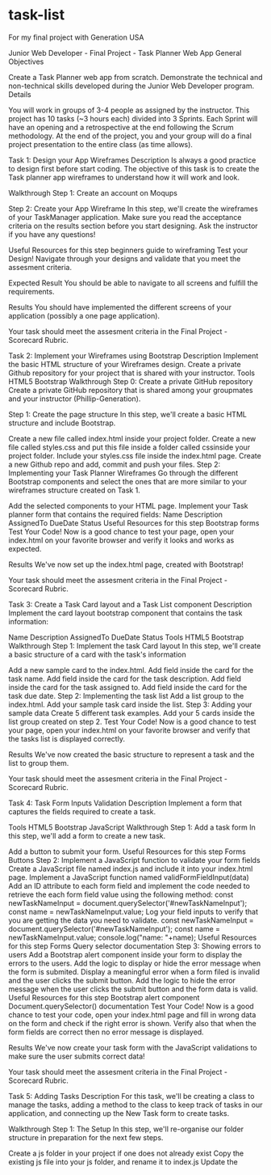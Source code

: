 # task-list
For my final project with Generation USA


Junior Web Developer - Final Project - Task Planner Web App
General Objectives


Create a Task Planner web app from scratch.
Demonstrate the technical and non-technical skills developed during the Junior Web Developer program.
Details

You will work in groups of 3-4 people as assigned by the instructor.
This project has 10 tasks (~3 hours each) divided into 3 Sprints.
Each Sprint will have an opening and a retrospective at the end following the Scrum methodology.
At the end of the project, you and your group will do a final project presentation to the entire class (as time allows).


Task 1: Design your App Wireframes
Description
Is always a good practice to design first before start coding. The objective of this task is to create the Task planner app wireframes to understand how it will work and look.

Walkthrough
Step 1:
Create an account on Moqups

Step 2: Create your App Wireframe
In this step, we'll create the wireframes of your TaskManager application. Make sure you read the acceptance criteria on the results section before you start designing. Ask the instructor if you have any questions!

Useful Resources for this step
beginners guide to wireframing
Test your Design!
Navigate through your designs and validate that you meet the assesment criteria.

Expected Result You should be able to navigate to all screens and fulfill the requirements.

Results
You should have implemented the different screens of your application (possibly a one page application).

Your task should meet the assesment criteria in the Final Project - Scorecard Rubric.

Task 2: Implement your Wireframes using Bootstrap
Description
Implement the basic HTML structure of your Wireframes design.
Create a private Github repository for your project that is shared with your instructor.
Tools
HTML5
Bootstrap
Walkthrough
Step 0: Create a private GitHub repository
Create a private GitHub repository that is shared among your groupmates and your instructor (Phillip-Generation).

Step 1: Create the page structure
In this step, we'll create a basic HTML structure and include Bootstrap.

Create a new file called index.html inside your project folder.
Create a new file called styles.css and put this file inside a folder called cssinside your project folder.
Include your styles.css file inside the index.html page.
Create a new Github repo and add, commit and push your files.
Step 2: Implementing your Task Planner Wireframes
Go through the different Bootstrap components and select the ones that are more similar to your wireframes structure created on Task 1.

Add the selected components to your HTML page.
Implement your Task planner form that contains the required fields:
Name
Description
AssignedTo
DueDate
Status
Useful Resources for this step
Bootstrap forms
Test Your Code!
Now is a good chance to test your page, open your index.html on your favorite browser and verify it looks and works as expected.

Results
We've now set up the index.html page, created with Bootstrap!

Your task should meet the assesment criteria in the Final Project - Scorecard Rubric.

Task 3: Create a Task Card layout and a Task List component
Description
Implement the card layout bootstrap component that contains the task information:

Name
Description
AssignedTo
DueDate
Status
Tools
HTML5
Bootstrap
Walkthrough
Step 1: Implement the task Card layout
In this step, we'll create a basic structure of a card with the task's information

Add a new sample card to the index.html.
Add field inside the card for the task name.
Add field inside the card for the task description.
Add field inside the card for the task assigned to.
Add field inside the card for the task due date.
Step 2: Implementing the task list
Add a list group to the index.html.
Add your sample task card inside the list.
Step 3: Adding your sample data
Create 5 different task examples.
Add your 5 cards inside the list group created on step 2.
Test Your Code!
Now is a good chance to test your page, open your index.html on your favorite browser and verify that the tasks list is displayed correctly.

Results
We've now created the basic structure to represent a task and the list to group them.

Your task should meet the assesment criteria in the Final Project - Scorecard Rubric.

Task 4: Task Form Inputs Validation
Description
Implement a form that captures the fields required to create a task.

Tools
HTML5
Bootstrap
JavaScript
Walkthrough
Step 1: Add a task form
In this step, we'll add a form to create a new task.

Add a button to submit your form.
Useful Resources for this step
Forms
Buttons
Step 2: Implement a JavaScript function to validate your form fields
Create a JavaScript file named index.js and include it into your index.html page.
Implement a JavaScript function named validFormFieldInput(data)
Add an ID attribute to each form field and implement the code needed to retrieve the each form field value using the following method:
 const newTaskNameInput = document.querySelector('#newTaskNameInput');
 const name = newTaskNameInput.value;
Log your field inputs to verify that you are getting the data you need to validate.
 const newTaskNameInput = document.querySelector('#newTaskNameInput');
 const name = newTaskNameInput.value;
 console.log("name:  "+name);
Useful Resources for this step
Forms
Query selector documentation
Step 3: Showing errors to users
Add a Bootstrap alert component inside your form to display the errors to the users.
Add the logic to display or hide the error message when the form is submited.
Display a meaningful error when a form filed is invalid and the user clicks the submit button.
Add the logic to hide the error message when the user clicks the submit button and the form data is valid.
Useful Resources for this step
Bootstrap alert component
Document.querySelector() documentation
Test Your Code!
Now is a good chance to test your code, open your index.html page and fill in wrong data on the form and check if the right error is shown. Verify also that when the form fields are correct then no error message is displayed.

Results
We've now create your task form with the JavaScript validations to make sure the user submits correct data!

Your task should meet the assesment criteria in the Final Project - Scorecard Rubric.

Task 5: Adding Tasks
Description
For this task, we'll be creating a class to manage the tasks, adding a method to the class to keep track of tasks in our application, and connecting up the New Task form to create tasks.

Walkthrough
Step 1: The Setup
In this step, we'll re-organise our folder structure in preparation for the next few steps.

Create a js folder in your project if one does not already exist
Copy the existing js file into your js folder, and rename it to index.js
Update the <script> tag in your html file to use the new location of the js/index.js file.
Create a taskManager.js file in the js folder
Add a <script> tag pointing to the js/taskManager.js file before the <script> tag pointing to the js/index.js file.
Step 2: The TaskManager Class
In this step, we'll create a TaskManager class that will be responsible for managing the tasks in the application.

Useful Resources for this step
ECMAScript 2015 Classes
Create a TaskManager class in js/taskManager.js
Within the constructor of the TaskManager class, initialize a this.tasks property on the class equal to an empty array.
Test Your Code!
Now is a good chance to test your code, head over to js/index.js and do the following

Initialize a new instance of TaskManager
console.log() the tasks property
Expected Result You should see an empty array logged to the browser.

Step 3: Adding A New Task Programmatically
In this step, we'll add a method to the TaskManager class that will allow us to add tasks to it's tasks property.

As part of this process, we're going to create a unique id for each task.

For each task for have a unique id, we will need to keep track of what id the latest task was created with, so that we can increment that id for the next task.

For example, pay attention to the two task objects below:

const task1 = {
    id: 1,
    name: 'Take out the trash',
    description: 'Take out the trash to the front of the house',
    assignedTo: 'Nick',
    dueDate: '2020-09-20',
    status: 'TODO'
};

const task2 = {
    id: 2,
    name: 'Cook Dinner',
    description: 'Prepare a healthy serving of pancakes for the family tonight',
    assignedTo: 'Nick',
    dueDate: '2020-09-20',
    status: 'TODO'
};
Notice how each task has a unique id? We will be using this id in future steps to keep track of the different tasks.

Useful Resources for this step
Array.prototype.push()
In the TaskManager's constructor, accept a currentId parameter, with a default value of 0.
Assign the currentId to a new property on the class, this.currentId.
Create a method on the class, addTask. This method should accept all the nessecary information from the form to create a task as parameters.
name
description
assignedTo
dueDate
status
Within the addTask method, increment the this.currentId
push a new task into the this.tasks array, with the correct properties of the task, using the values passed in as parameters as well as the new this.currentId Note Make sure to include the id and a default status of 'TODO'
Test Your Code!
Now is a good chance to test your code, head over to js/index.js and do the following

Initialize a new instance of TaskManager
Use the addTask method to add a new task
console.log() the tasks property
Expected Result You should see an array containing the added task logged to the browser.

Step 4: Adding Tasks With The Form
In this final step, we will use the TaskManager class to keep track of tasks we add with the New Task form.

Note: For now, if your New Task form is on a seperate page to your Task List, copy it over to your Task List so it's all on the one page.

Useful Resources for this step
Document.querySelector()
EventTarget.addEventListener()
Event Reference
Make sure a new TaskManager is initialized near the top of the file.
In index.js, add an event listener to the New Task form, listening to the submit event. If there is already an event listener used for validation, use that one.
When the submit event fires, if validation of the form is successful, use the values of each input in the form to call the taskManager's addTask method.
Note: Make sure to prevent the default action of the form!
Clear the values from each form input, ready for the next submission.
Results
We've now set up the TaskManager class, created an addTask and hooked it up to our New Task form!

Test out your code by adding some tasks using the New Task form, and checking the TaskManager instance's tasks array for the tasks.

Your task should meet the assesment criteria in the Final Project - Scorecard Rubric.

Task 6: Display The Tasks
Description
For this task, we'll be writing the code to display the TaskManager's tasks array on the page.

Walkthrough
Step 1: Using Javascript to Create the Task HTML
Useful Resources for this step
Template literals (Template strings)
In this step, we'll create a function using template literals to return the HTML for each individual task.

In js/taskManager.js, above the TaskManager class definition, create a new function, createTaskHtml. The function should accept the following parameters:

name
description
assignedTo
dueDate
status
Hint: Try using an arrow function!

Within the createTaskHtml function, create a string using template literals, copying the HTML of a single task from the index.html

For example:

const html = `
    <li class="list-group-item">
        <div class="d-flex w-100 mt-2 justify-content-between align-items-center">
            <h5>Take out trash</h5>
            <span class="badge badge-danger">TODO</span>
        </div>
        <div class="d-flex w-100 mb-3 justify-content-between">
            <small>Assigned To: Nick</small>
            <small>Due: 20/09/2020</small>
        </div>
        <p>Take out the trash to the front of the house</p>
    </li>
`
Using the template literal placeholders (${}), replace each section of the task HTML with the correct parameter

Return the HTML from the function

Test Your Code!
Now is a good chance to test your code, head over to js/index.js and do the following

Create a taskHtml variable with the result of calling the createTaskHtml function, making sure to pass a value for each parameter.
console.log() the taskHTML variable
Expected Result You should see HTML for the task in the console, for example:

<li class="list-group-item">
  <div class="d-flex w-100 mt-2 justify-content-between align-items-center">
      <h5>Take out trash</h5>
      <span class="badge badge-danger">TODO</span>
  </div>
  <div class="d-flex w-100 mb-3 justify-content-between">
      <small>Assigned To: Nick</small>
      <small>Due: 20/09/2020</small>
  </div>
  <p>Take out the trash to the front of the house</p>
</li>
Step 2: The render method
Useful Resources for this step
Loops and iteration
Date
Array.push()
Array.join()
Document.querySelector
To display the tasks, we'll be creating a new method on our TaskManager class called render.

"Render" is a term used in computer science that means to "create a visual reference of". In this step, we are rendering our tasks, so that they are visible on the page.

We can mostly rely on the data stored for each task in the TaskManager's tasks property to display the task nicely on the page. The one change we will need to make is to format the dueDate of the task so that it is human-readable. To do this, we'll be using JavaScript's Date object.

In js/taskManager.js, within the TaskManager class, create a render() method. This method does not need any parameters.

Create a variable storing an empty array to hold the HTML of all the tasks' html, tasksHtmlList.

Loop over the TaskManager's tasks, for each task:

Store the current task in a variable

Create a date variable, storing a new Date(), passing in the current task's dueDate to the Date constructor.

Create a formattedDate variable, storing a readable string representing the date, using methods of the date we just created.

Hint: Use MDN's Date reference to see what methods are available to format a date. Build a string using string concatenation or template literals. Check the example/taskManager.js to see how it can be done if you get stuck.

Create a taskHtml variable to store the HTML of the current task, by calling the createTaskHtml function and using the properties of the current task, as well as the new formattedDate variable for the parameters.

push the taskHtml into the tasksHtmlList array.

After looping through each task, create a tasksHtml variable, set the variable to a string of HTML of all the tasks by joining the tasksHtmlList array together, separating each task's html with a newline.

Hint: \n can be used to represent a newline.

Make sure the tasks list in index.html has an id so it can be selected.

Select the tasks list element and set its innerHTML to the tasksHtml.

Step 3: Calling render
Useful Resources for this step
EventTarget.addEventListener()
Now that the TaskManager class has a render() method, we need to make sure to call it each time a new task is added, so that it is rendered to the page!

In js/index.js, in the event listener for the submit event on the New Task form, find the call to the TaskManager's addTask.

After addTask is called, call the TaskManager's render method.

Results
Go ahead and open index.html in the browser and add some tasks using the form. You should see each new task populate the task list!

Your task should meet the assesment criteria in the Final Project - Scorecard Rubric.

Task 7: Update A Task
Description
For this task, we'll write the code to update a task's status to "DONE" once a "Mark As Done" button on the task is clicked.

Note, for this task, we are not using the "Update Task" form. This is part of the re-structuring of the project. This step will be added as a stretch goal to the end of the course.

Walkthrough
Step 1: Adding the "Mark As Done" button
Useful Resources for this step
Bootstrap - Buttons
In this step, we'll add a "Mark As Done" button to the tasks, so that a user can click the button to mark that specific task as done.

In js/taskManager.js, within the createTaskHtml function, add a button to the task html to mark the task as done.
Add a 'done-button' class to the "Mark As Done" button. We'll use this later to check if the button has been clicked.
Test Your Code!
Now is a good chance to test your code, open index.html in the browser and create a new task using the form.

Expected Result You should see your tasks now have a "Mark As Done" button.

Step 2: Adding an Event Listener to the Task List
Useful Resources for this step
EventTarget.addEventListener()
Document.querySelector
Event.eventTarget
Element.classList
DOM Traversal
Node.parentElement
In this step, we'll add an Event Listener to our Task List, so that we can check if one of our Task's buttons is clicked.

Note that we're not adding an Event Listener to the "Mark As Done" buttons, this is because instead of adding Event Listener's to each "Mark As Done" button, we can add a singular Event Listener to the Task List and use DOM Traversal to find the Task that was clicked. DOM Traversal is the act of using code to traverse up and down the DOM Tree to find a specific DOM Element.

This way, we can avoid having to add Event Listeners to each and every "Mark As Done" button on the page.

Make sure the Task List in index.html has an id you can use to select it, I went with tasksList.

In js/index.js, at the bottom of the file, use querySelector to select the Task List and store it in a variable.

Add an Event Listener to the Task List, listening for the 'click' event.

In the Event Handler, we'll need to take the event parameter.

For example:

tasksList.addEventListener('click', (event) => { // "event" here is the event parameter

});
Using the event.target, using an if statement, check if the target's classList contains the class we added to the button, 'done-button'. If the classList contains 'done-button', we know we clicked on the "Mark As Done" button from earlier!

Use DOM Traversal, such as the parentElement property of the target (Node.parentElement) to traverse the DOM and find the task's element. (Eg, it's <li>). Store the <li> in a parentTask variable.

Test Your Code!
Now is a good chance to test your code, open js/index.js and do the following:

Directly after the code that traverses the DOM to find the parentTask, console.log() the parentTask.
Open index.html in the browser.
Create a new task with the form.
Click the "Mark As Done" button on the newly created task.
Expected Result In the browser console, you should see the Task's element logged.

Step 3: Adding the Task id to the DOM
Useful Resources for this step
Using Data Attributes
Template literals
In order to find the correct Task we want to update, we need a way to find which TaskManager's Task's "Mark As Done" button we clicked on the page. To do this, we'll be using our unique id we set for each task in the previous project steps.

Before we do however, we'll need to make sure we add this id to the HTML of each task, so that we can later retrieve the id and use it to look up which task we clicked.

In js/taskManager.js, find the createTaskHtml function created in the project's Task 7.

Add a new parameter to the function, id.

Within the HTML of the task, use a placeholder (${}) in the template literal to add the id as the value of a data-task-id attribute of the surrounding task element - Either the <li> or the <div>, depending on which one your group used.

Note Check the Using Data Attributes resource to see how this is done!

In js/taskManager.js, find the render() method of the TaskManager class.

Find where createTaskHtml is used, and pass in the task.id as the new id parameter.

Test Your Code!
Now is a good chance to test your code, open js/index.js and do the following:

In the previous test your code, we logged out the Task DOM element, re-implement the same test code.
Expected Result In the browser console, you should see the Task's element logged, the Task element should now have a data-task-id attribute set to the id of the task.

Step 4: Adding getTaskById to the TaskManager class
Useful Resources for this step
Loops and iteration
Now that we have our task id in our HTML, we need a way to use the id to find the correct task. In this step, we'll implement a getTaskById method on our TaskManager class to do just that. The getTaskById will compare a passed in taskId parameter to the ids of the TaskManager tasks. If it finds a matching task, it will return it from the method.

In js/taskManager.js, find the TaskManager class.

Add a new method, getTaskById(), it should accept a taskId as a parameter.

In the getTaskById() method, create a foundTask variable to store the found task.

Note Since we'll be mutating (modifying) this variable, be sure to declare it with let!

Loop over the this.tasks array, for each task in the loop:

Store the current task in a variable called task

Compare task.id to the passed in taskId, if its a match, store the task to the variable foundTask

After the loop, return the foundTask variable from the method.

Test Your Code!
Now is a good chance to test your code, open index.html in the browser and do the following:

Add a task using the new task form
Open the JavaScript console
Call getTaskById() using the TaskManager instance created in js/index.js, using 0 as the taskId eg: taskManager.getTaskById(0).
Expected Result In the browser console, you should see an object representing the task with an id of 0.

Step 5: Update the status of the selected Task to 'DONE'
Useful Resources for this step
Using Data Attributes
Number
Now that we have the code in place that adds each task.id to the DOM, as well as a method getTaskById to retrieve the right ask from our TaskManager, we can combine the two to update the task.status to 'DONE' once the "Mark As Done" button is clicked.

In js/index.js, find the Event Listener for the Task List click event we created in Step 2.

After finding the parentTask, create a taskId variable, setting the value to the taskId data-attribute of the DOM element.

Note: The data-attribute will be a String, but our ids are stored as Numbers, make sure to convert the String to a Number before setting it to the taskId variable. Check example/js/index.js if you get stuck!

Using the taskId as it's parameter, call the getTaskById() method on the taskManager, storing the result in a task variable.

Change the status of the task to 'DONE'.

Render the updated task by calling the render() method on the taskManager.

Test Your Code!
Now is a good chance to test your code, open index.html in the browser and do the following:

Add a task using the new task form
Click the "Mark As Done" button on the newly created task
Expected Result You should see the status of the task update to 'DONE' in the browser!

(OPTIONAL 1) Step 6: Stretch Goal - Hiding the "Mark As Done" Button For Completed Tasks
Useful Resources for this step
Conditional (ternary) operator
Stretch Goals are optional steps to attempt once your group has completed all previous steps. Stretch Goals require out-of-the-box thinking and do not include a step-by-step walkthrough. It's a challenge, good luck!

For this Stretch Goal, we want to hide the "Mark As Done" button for Task's that are already done.

In js/taskManager.js, in the HTML for each Task, add an invisible class to the "Mark As Done" button if the status parameter is 'TODO', and the visible class if it isn't.

Check out example/js/taskManager.js for a completed example!

(OPTIONAL 2) Step 7: Stretch Goal - Change the Styling of the Task Status.
Useful Resources for this step
Conditional (ternary) operator
Stretch Goals are optional steps to attempt once your group has completed all previous steps. Stretch Goals require out-of-the-box thinking and do not include a step-by-step walkthrough. It's a challenge, good luck!

For this Stretch Goal, we want to add specific styles to our Task Status depending on whether the Status is 'DONE' or 'TODO'.

In js/taskManager.js, in the HTML for each Task, change the style (eg: color) of the Task Status, depending on whether the passed in status is equal to 'TODO' or not.

Check out example/js/taskManager.js for a completed example!

Results
Open up index.html and add a task. Now we should we able to click the "Mark As Done" button below each task, to change the status from "TODO" to "DONE".

Your task should meet the assesment criteria in the Final Project - Scorecard Rubric.

Task 8: Persisting Tasks to LocalStorage
Description
In this task, we'll persist (ie: save) our tasks to LocalStorage, so that we can load them again the next time we visit our page.

Walkthrough
Step 1: Adding the save method to TaskManager
Useful Resources for this step
Using the Web Storage API
JSON.stringify()
JSON.parse()
String
In this step, we'll add a save() method to our TaskManager, that we can call to save the current this.tasks to localStorage. We also need to save the currentId of the task we're working on, so that any new tasks after the application has loaded can continue off the currentId.

Because localStorage can only store strings, we need a way to convert our this.tasks array to a string, that can also be converted back to an array when we load the tasks. For this, we'll be using JSON.stringify(), which we can JSON.parse() later on to convert back to an array.

Also, since our currentId is a number, we'll need to convert that to a string too.

In js/taskManager.js, in the TaskManager class, create a save method. This method doesn't require any parameters.
In the save method, create a JSON string of the tasks using JSON.stringify() and store it to a new variable, tasksJson.
Store the JSON string in localStorage under the key tasks using localStorage.setItem().
Convert the this.currentId to a string and store it in a new variable, currentId.
Store the currentId variable in localStorage under the key currentId using localStorage.setItem().
In js/index.js, after both adding a new task and updating a task's status to done, call taskManager.save() to save the tasks to localSorage.
Test Your Code!
Now is a good chance to test your code, follow the steps below:

Open index.html in the browser and create a new task using the form.
Open the developer tools and navigate to the Application tab.
In the sidebar, under Storage, expand Local Storage and select file://
Expected Result You should see a key tasks with the stringified array of tasks as it's value, as well as a key currentId with the currentId as it's value. Image of Expected Result

Step 2: Adding the load method to TaskManager
Useful Resources for this step
Using the Web Storage API
JSON.parse
Now that we have saved our tasks to localStorage, we need a way to load them back into our TaskManager when we load the application. As well as loading our currentId back into our TaskManager.

For this, we'll be converting the array we stringified with JSON.stringify() back to an array, using JSON.parse(), before storing them back into the TaskManager's this.tasks.

We'll also be converting the currentId number we converted as a string, back to a number.

In js/taskManager.js, add a new method called load. This method doesn't require any parameters.
In the load method, check if any tasks are saved in localStorage with localStorage.getItem().
If any tasks are stored, get the JSON string of tasks stored in localStorage with localStorage.getItem(), making sure to pass the key we used to save the tasks, tasks. Store this string into a new variable, tasksJson.
Convert the tasksJson string to an array using JSON.parse() and store it in this.tasks.
Next, check if the currentId is saved in localStorage with localStorage.getItem().
If the currentId is stored, get the currentId in localStorage using localStorage.getItem() and store it in a new variable, currentId.
Convert the currentId to a number before storing it to the TaskManager's this.currentId
In js/index.js, near the top of the file, after instantiating taskManager, load the tasks with taskManager.load() and render them with taskManager.render().
Results
Open up index.html and add a task. Now, when you re-visit the page (eg: close and open or refresh), you should see the previously created task loaded and rendered to the page!

Also, since we saved the currentId, any new task we create should use the next currentId, after the one stored in localStorage.

Your task should meet the assesment criteria in the Final Project - Scorecard Rubric.

Task 9: Deleting Tasks
Description
Now that we are persisting tasks to localStorage, we need a way to delete old tasks so that they don't fill up the list over time.

Walkthrough
Step 1: Add A Delete Button to the Task HTML
Useful Resources for this step
Bootstrap Buttons
In this step, we'll need to make sure we have a button on each of our tasks to delete the task.

In js/taskManager.js, find the function createTaskHtml.
In the returned HTML, add a button to delete the task, giving it a class delete-button that we will use later to check if the button was clicked.
Test Your Code!
Now is a good chance to test your code, follow the steps below:

Open index.html in the browser and create a new task using the form.
Expected Result You should see tasks you have created now have a "Delete" button.

Step 2: Create the deleteTask Method on TaskManager
Useful Resources for this step
Loops and iteration
Now we'll need a way to delete the task. For this, we'll create a deleteTask method on our TaskManager class.

In this method, we'll be removing the task from the this.tasks array. Interestingly, there is no simple way to remove an element from an array. Instead, we can tackle this problem in one of two ways:

Use the slice() method to remove a section of the array
Create a new array without the elements we want removed included.
For this step, we'll go with the second way. It's more explicit and clear.

In js/taskManager.js, create a deleteTask method on the TaskManager class. It should take one parameter, taskId, the id of the task we want deleted.
In the deleteTask method, create an empty array and store it in a new variable, newTasks.
Loop over the tasks, in the loop
Get the current task in the loop, store it in a variable, task.
Check if task.id is not equal to the taskId passed as a parameter.
If the task.id is not equal to the taskId, push the task into the newTasks array.
Set this.tasks to newTasks.
Step 3: Setting an EventListener to the Delete Button on Tasks
Useful Resources for this step
EventTarget.addEventListener()
Using Data Attributes
Now we have our deleteTask method ready, we need to connect it to the delete buttons we created in Step 1.

We'll be using the delete-button class we added to the buttons to find them. It's all very similar to the code we did for the "Mark As Done" button. After the deleting the task, remember to taskManager.save() and taskManager.render() the tasks!

In js/index.js, find the EventListener for the click event on the Tasks List we created in Task 8.
At the bottom of the function, after our code that handles the "Mark As Done" button, create a new if statement to check if the event.target.classList contains the class 'delete-button'.
If it does, get the parentTask and store it as a variable.
Get the taskId of the parent task from its data-task-id property - remember, since it's stored as a string in a data attribute, we need to convert it to a number, just like we did for task 8!
Delete the task, passing the taskId to taskManager.deleteTask()
Save the tasks to localStorage using taskManager.save()
Render the tasks using taskManager.render().
Results
Open up index.html and add a task. Find the task in the Task List and click the delete button. The task should now be deleted!

Refresh the page to make sure the new list with the task deleted is saved. When you refresh the page, you should not see the deleted task in the list.

Your task should meet the assesment criteria in the Final Project - Scorecard Rubric.

Task 10: Test TaskManager
Description
In our final task, we'll test our TaskManager class using Mocha.

Walkthrough
Step 1: Add Mocha to the project
Useful Resources for this step
Mocha - Getting Started
In this step, we'll add Mocha to our project.

Install Mocha as development dependency for your project:
  npm install --save-dev mocha
Create a new test directory and a test.js file to add your tests:
mkdir test
$EDITOR test/test.js # or open with your favorite editor
Step 2: Testing TaskManager Methods
Useful Resources for this step
Mocha - Getting Started
In this step, we'll test some of the methods that exist on our TaskManager class.

Use what you have learnt on testing to unit test the following methods on the TaskManager class:
addTask
deleteTask
getTaskById
Add a test case that tests how the TaskManager is initialized, ie: the constructor being called when a new TaskManager() is initialized.
Test Your Code!
Now is a good chance to test your code:

Run your tests with npm test.
Expected Result You should see the tests all pass, green!

JWD 3 - YOU DO NOT NEED DO THIS STEP - IT IS OPTIONAL
Step 3: Testing TaskManager Methods - CHALLENGE (OPTIONAL)
Useful Resources for this step
Running Mocha in the Browser
In this step, we'll test the remaining methods on our TaskManager class. These are much more tricky than the previous methods, so make good use of the provided Mocha Github example if you get stuck.

Make sure to adjust any examples you reference to fit your code.

Use what you have learnt on testing to unit test the following methods on the TaskManager class:
render
save
load
Results
Run your test and make sure they all passed!

Your task should meet the assesment criteria in the Final Project - Scorecard Rubric.

Example
Stuck? Check out the provided example in the Mocha Github example

